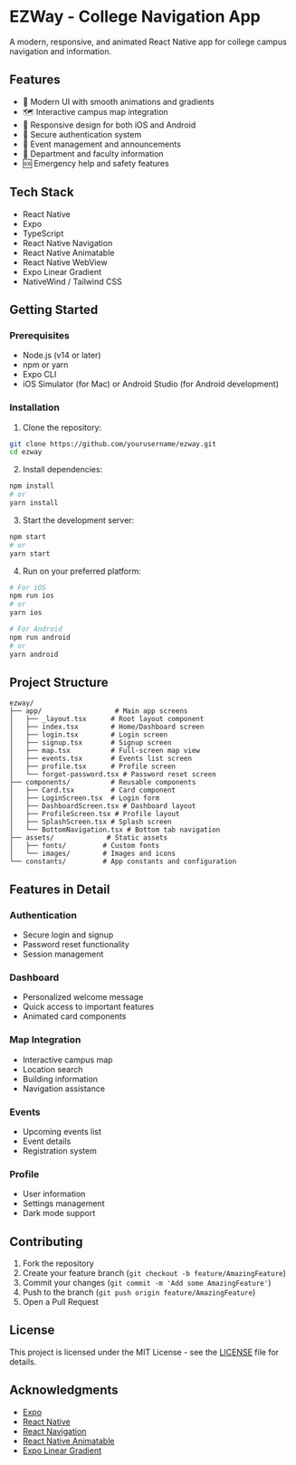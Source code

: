 # EZWay - College Navigation App

A modern, responsive, and animated React Native app for college campus navigation and information.

## Features

- 🎨 Modern UI with smooth animations and gradients
- 🗺️ Interactive campus map integration
- 📱 Responsive design for both iOS and Android
- 🔐 Secure authentication system
- 📅 Event management and announcements
- 🏢 Department and faculty information
- 🆘 Emergency help and safety features

## Tech Stack

- React Native
- Expo
- TypeScript
- React Native Navigation
- React Native Animatable
- React Native WebView
- Expo Linear Gradient
- NativeWind / Tailwind CSS

## Getting Started

### Prerequisites

- Node.js (v14 or later)
- npm or yarn
- Expo CLI
- iOS Simulator (for Mac) or Android Studio (for Android development)

### Installation

1. Clone the repository:
```bash
git clone https://github.com/yourusername/ezway.git
cd ezway
```

2. Install dependencies:
```bash
npm install
# or
yarn install
```

3. Start the development server:
```bash
npm start
# or
yarn start
```

4. Run on your preferred platform:
```bash
# For iOS
npm run ios
# or
yarn ios

# For Android
npm run android
# or
yarn android
```

## Project Structure

```
ezway/
├── app/                  # Main app screens
│   ├── _layout.tsx      # Root layout component
│   ├── index.tsx        # Home/Dashboard screen
│   ├── login.tsx        # Login screen
│   ├── signup.tsx       # Signup screen
│   ├── map.tsx          # Full-screen map view
│   ├── events.tsx       # Events list screen
│   ├── profile.tsx      # Profile screen
│   └── forgot-password.tsx # Password reset screen
├── components/          # Reusable components
│   ├── Card.tsx         # Card component
│   ├── LoginScreen.tsx  # Login form
│   ├── DashboardScreen.tsx # Dashboard layout
│   ├── ProfileScreen.tsx # Profile layout
│   ├── SplashScreen.tsx # Splash screen
│   └── BottomNavigation.tsx # Bottom tab navigation
├── assets/             # Static assets
│   ├── fonts/         # Custom fonts
│   └── images/        # Images and icons
└── constants/         # App constants and configuration
```

## Features in Detail

### Authentication
- Secure login and signup
- Password reset functionality
- Session management

### Dashboard
- Personalized welcome message
- Quick access to important features
- Animated card components

### Map Integration
- Interactive campus map
- Location search
- Building information
- Navigation assistance

### Events
- Upcoming events list
- Event details
- Registration system

### Profile
- User information
- Settings management
- Dark mode support

## Contributing

1. Fork the repository
2. Create your feature branch (`git checkout -b feature/AmazingFeature`)
3. Commit your changes (`git commit -m 'Add some AmazingFeature'`)
4. Push to the branch (`git push origin feature/AmazingFeature`)
5. Open a Pull Request

## License

This project is licensed under the MIT License - see the [LICENSE](LICENSE) file for details.

## Acknowledgments

- [Expo](https://expo.dev/)
- [React Native](https://reactnative.dev/)
- [React Navigation](https://reactnavigation.org/)
- [React Native Animatable](https://github.com/oblador/react-native-animatable)
- [Expo Linear Gradient](https://docs.expo.dev/versions/latest/sdk/linear-gradient/)
